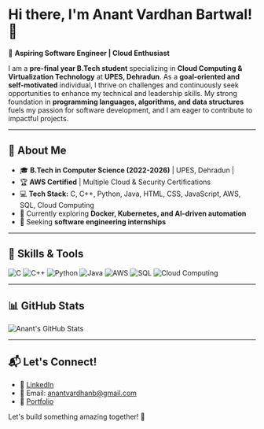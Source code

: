 # Hi there, I'm Anant Vardhan Bartwal! 👋

🚀 **Aspiring Software Engineer | Cloud Enthusiast**

I am a **pre-final year B.Tech student** specializing in **Cloud Computing & Virtualization Technology** at **UPES, Dehradun**. As a **goal-oriented and self-motivated** individual, I thrive on challenges and continuously seek opportunities to enhance my technical and leadership skills. My strong foundation in **programming languages, algorithms, and data structures** fuels my passion for software development, and I am eager to contribute to impactful projects.

---

## 🌟 About Me
- 🎓 **B.Tech in Computer Science (2022-2026)** | UPES, Dehradun | 
- 🏆 **AWS Certified** | Multiple Cloud & Security Certifications
- 💻 **Tech Stack:** C, C++, Python, Java, HTML, CSS, JavaScript, AWS, SQL, Cloud Computing
- 🌱 Currently exploring **Docker, Kubernetes, and AI-driven automation**
- 🎯 Seeking **software engineering internships** 

  
---

## 🚀 Skills & Tools
![C](https://img.shields.io/badge/-C-blue?style=flat&logo=c)
![C++](https://img.shields.io/badge/-C++-blue?style=flat&logo=c%2B%2B)
![Python](https://img.shields.io/badge/-Python-yellow?style=flat&logo=python)
![Java](https://img.shields.io/badge/-Java-orange?style=flat&logo=java)
![AWS](https://img.shields.io/badge/-AWS-orange?style=flat&logo=amazon-aws)
![SQL](https://img.shields.io/badge/-SQL-lightgrey?style=flat&logo=mysql)
![Cloud Computing](https://img.shields.io/badge/-CloudComputing-darkblue?style=flat&logo=cloud)

---

## 📊 GitHub Stats
![Anant's GitHub Stats](https://github-readme-stats.vercel.app/api?username=anant-var&show_icons=true&theme=github_dark&hide_border=true)



---

## 📬 Let's Connect!
- 💼 [LinkedIn](https://www.linkedin.com/in/anant-vardhan-bartwal-745b96250/)
- 📧 Email: anantvardhanb@gmail.com
- 🔗 [Portfolio](https://anant-var.github.io/My-Portfolio/)

Let's build something amazing together! 🚀

